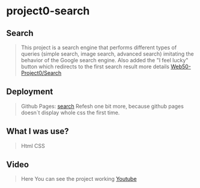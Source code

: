 # project0-search
## Search
>This project is a search engine that performs different types of queries (simple search, image search, advanced search) imitating the behavior of the Google search engine. Also added the "I feel lucky" button which redirects to the first search result
> more details [Web50-Project0/Search](https://cs50.harvard.edu/web/2020/projects/0/search/)

## Deployment
> Github Pages: [search](https://edwinjsa.github.io/project0-search/)
> Refesh one bit more, because github pages doesn´t display whole css the first time.

## What I was use?
> Html
> CSS

## Video
> Here You can see the project working [Youtube](https://youtu.be/aJgFg0gArlc)
